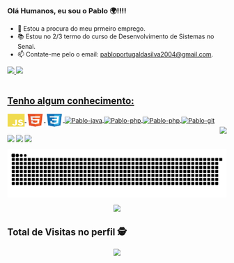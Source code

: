 







### Olá Humanos, eu sou o Pablo 🌍!!!!

   
      

      
  </div>

* 👔 Estou a procura do meu prmeiro emprego. 
* 📚 Estou no 2/3 termo do curso de Desenvolvimento de Sistemas no  Senai.
* 📫 Contate-me pelo o email: pabloportugaldasilva2004@gmail.com.

<a href="https://github.com/PabloPortugal">
  <img height="180em" src="https://github-readme-stats.vercel.app/api?username=PabloPortugal&show_icons=true&theme=dracula&include_all_commits=true&count_private=true"/>
  <img height="180em" src="https://github-readme-stats.vercel.app/api/top-langs/?username=PabloPortugal&layout=compact&langs_count=7&theme=dracula"/>
</div>
<div style="display: inline_block"><br>
 
  ## Tenho algum conhecimento:
   
  <img align="center" alt="Pablo-Js" height="30" width="40" src="https://raw.githubusercontent.com/devicons/devicon/master/icons/javascript/javascript-plain.svg">
  <img align="center" alt="Pablo-HTML" height="30" width="40" src="https://raw.githubusercontent.com/devicons/devicon/master/icons/html5/html5-original.svg">
  <img align="center" alt="Pablo-CSS" height="30" width="40" src="https://raw.githubusercontent.com/devicons/devicon/master/icons/css3/css3-original.svg">
  <img align="center" alt="Pablo-java"  height="30" width="40" src="https://img.icons8.com/color/48/000000/java-coffee-cup-logo--v1.png"/>
  <img align="center"  alt="Pablo-php" height="40" width="30" src="https://img.icons8.com/dusk/128/000000/php-logo.png"/>
  <img  align="center" alt="Pablo-php" height="30" width="30" src="https://img.icons8.com/external-tal-revivo-fresh-tal-revivo/28/000000/external-kotlin-a-cross-platform-statically-typed-general-purpose-programming-language-with-type-inference-logo-fresh-tal-revivo.png"/>
   <img align="center"  alt="Pablo-git" height="30" width="30" src="https://img.icons8.com/color/48/000000/git.png"/>
</div>
  <div align="end">
      <img height="130" src=https://4.bp.blogspot.com/-Woy5JgH3o_Y/WFkLYrzKUTI/AAAAAAAAYIw/UjuXYGlLnR87EiD_YlYOkol3NCamgpUigCLcB/s1600/Gifs%2Banimados%2BSurf%2B3.gif>
  </div> 

 
<div> 
  <a href="https://www.instagram.com/falatu_portuga/" target="_blank"><img src="https://img.shields.io/badge/-Instagram-%23E4405F?style=for-the-badge&logo=instagram&logoColor=white" target="_blank"></a>
  <a href = " pabloportugaldasilva2004@gmail.com"><img src="https://img.shields.io/badge/-Gmail-%23333?style=for-the-badge&logo=gmail&logoColor=white" target="_blank"></a>
  <a href="https://www.linkedin.com/in/pablo-portugal-357121220/" target="_blank"><img src="https://img.shields.io/badge/-LinkedIn-%230077B5?style=for-the-badge&logo=linkedin&logoColor=white" target="_blank"></a> 
 
![Snake animation](https://github.com/PabloPortugal/PabloPortugal/blob/output/github-contribution-grid-snake.svg)   
   
<div align="center">
      <img src=https://4.bp.blogspot.com/-gz9ZgizANGA/WmPAyHrPOQI/AAAAAAAAeZ8/CTJuyzXBFfwHa9_3YtODmRQdVuFDRa5EACLcBGAs/s1600/starry%2Bnight%2Bgif.gif>
      
  </div>   
<p align="center"> 

 ## Total de Visitas no perfil :detective: <br>
 <p align="center"> 
   <img alingn="center" src="https://profile-counter.glitch.me/PabloPortugal/count.svg" />
 </p>

</p>   
   
   
